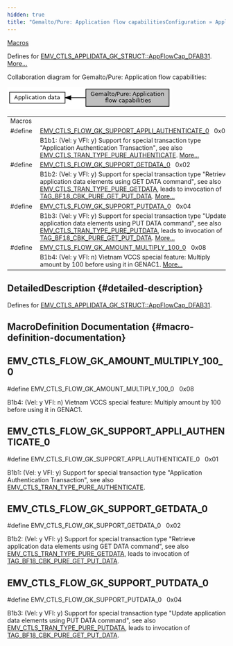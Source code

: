 ```yaml
---
hidden: true
title: "Gemalto/Pure: Application flow capabilitiesConfiguration » Application data"
---
```


[Macros](#define-members)

Defines for <a href="group___d_e_f___c_o_n_f___a_p_p_l_i.md#a2ecdf1dde8e274003bee99e35551f0e8">EMV_CTLS_APPLIDATA_GK_STRUCT::AppFlowCap_DFAB31</a>. [More\...](#details)

Collaboration diagram for Gemalto/Pure: Application flow capabilities:

![](group___d_e_f___f_l_o_w___g_k.png)

|  |  |
|----|----|
| Macros |  |
| #define  | [EMV_CTLS_FLOW_GK_SUPPORT_APPLI_AUTHENTICATE_0](#ga796429ceafb2a3b7d3f36068236e1d7d)   0x01 |
|   | B1b1: (Vel: y VFI: y) Support for special transaction type \"Application Authentication Transaction\", see also <a href="group___c_l_t_r_x___s_c_h_e_m_e___t_r_x___t_y_p_e_s.md#ga6d08c321aeb6c47f6a671cebd429dc60">EMV_CTLS_TRAN_TYPE_PURE_AUTHENTICATE</a>. [More\...](#ga796429ceafb2a3b7d3f36068236e1d7d)<br/> |
| #define  | [EMV_CTLS_FLOW_GK_SUPPORT_GETDATA_0](#ga8a1ccff65b5848f71423b936748cc368)   0x02 |
|   | B1b2: (Vel: y VFI: y) Support for special transaction type \"Retrieve application data elements using GET DATA command\", see also <a href="group___c_l_t_r_x___s_c_h_e_m_e___t_r_x___t_y_p_e_s.md#ga6930bb03d82f6791da8103559c05d2f9">EMV_CTLS_TRAN_TYPE_PURE_GETDATA</a>, leads to invocation of <a href="group___c_b_c_k___f_c_t___t_a_g_s.md#gab3c66f8374aaddaef98194d8135acd79">TAG_BF18_CBK_PURE_GET_PUT_DATA</a>. [More\...](#ga8a1ccff65b5848f71423b936748cc368)<br/> |
| #define  | [EMV_CTLS_FLOW_GK_SUPPORT_PUTDATA_0](#ga0080e3ed4b67038be346185c35c3af30)   0x04 |
|   | B1b3: (Vel: y VFI: y) Support for special transaction type \"Update application data elements using PUT DATA command\", see also <a href="group___c_l_t_r_x___s_c_h_e_m_e___t_r_x___t_y_p_e_s.md#gaabdbe05a2180b0f425d63013b45d68e4">EMV_CTLS_TRAN_TYPE_PURE_PUTDATA</a>, leads to invocation of <a href="group___c_b_c_k___f_c_t___t_a_g_s.md#gab3c66f8374aaddaef98194d8135acd79">TAG_BF18_CBK_PURE_GET_PUT_DATA</a>. [More\...](#ga0080e3ed4b67038be346185c35c3af30)<br/> |
| #define  | [EMV_CTLS_FLOW_GK_AMOUNT_MULTIPLY_100_0](#gad9d9812c9da870136a822c5ef0ad6083)   0x08 |
|   | B1b4: (Vel: y VFI: n) Vietnam VCCS special feature: Multiply amount by 100 before using it in GENAC1. [More\...](#gad9d9812c9da870136a822c5ef0ad6083)<br/> |

## DetailedDescription {#detailed-description}

Defines for <a href="group___d_e_f___c_o_n_f___a_p_p_l_i.md#a2ecdf1dde8e274003bee99e35551f0e8">EMV_CTLS_APPLIDATA_GK_STRUCT::AppFlowCap_DFAB31</a>.

## MacroDefinition Documentation {#macro-definition-documentation}

## EMV_CTLS_FLOW_GK_AMOUNT_MULTIPLY_100_0 <a href="#gad9d9812c9da870136a822c5ef0ad6083" id="gad9d9812c9da870136a822c5ef0ad6083"></a>

<p>#define EMV_CTLS_FLOW_GK_AMOUNT_MULTIPLY_100_0   0x08</p>

B1b4: (Vel: y VFI: n) Vietnam VCCS special feature: Multiply amount by 100 before using it in GENAC1.

## EMV_CTLS_FLOW_GK_SUPPORT_APPLI_AUTHENTICATE_0 <a href="#ga796429ceafb2a3b7d3f36068236e1d7d" id="ga796429ceafb2a3b7d3f36068236e1d7d"></a>

<p>#define EMV_CTLS_FLOW_GK_SUPPORT_APPLI_AUTHENTICATE_0   0x01</p>

B1b1: (Vel: y VFI: y) Support for special transaction type \"Application Authentication Transaction\", see also <a href="group___c_l_t_r_x___s_c_h_e_m_e___t_r_x___t_y_p_e_s.md#ga6d08c321aeb6c47f6a671cebd429dc60">EMV_CTLS_TRAN_TYPE_PURE_AUTHENTICATE</a>.

## EMV_CTLS_FLOW_GK_SUPPORT_GETDATA_0 <a href="#ga8a1ccff65b5848f71423b936748cc368" id="ga8a1ccff65b5848f71423b936748cc368"></a>

<p>#define EMV_CTLS_FLOW_GK_SUPPORT_GETDATA_0   0x02</p>

B1b2: (Vel: y VFI: y) Support for special transaction type \"Retrieve application data elements using GET DATA command\", see also <a href="group___c_l_t_r_x___s_c_h_e_m_e___t_r_x___t_y_p_e_s.md#ga6930bb03d82f6791da8103559c05d2f9">EMV_CTLS_TRAN_TYPE_PURE_GETDATA</a>, leads to invocation of <a href="group___c_b_c_k___f_c_t___t_a_g_s.md#gab3c66f8374aaddaef98194d8135acd79">TAG_BF18_CBK_PURE_GET_PUT_DATA</a>.

## EMV_CTLS_FLOW_GK_SUPPORT_PUTDATA_0 <a href="#ga0080e3ed4b67038be346185c35c3af30" id="ga0080e3ed4b67038be346185c35c3af30"></a>

<p>#define EMV_CTLS_FLOW_GK_SUPPORT_PUTDATA_0   0x04</p>

B1b3: (Vel: y VFI: y) Support for special transaction type \"Update application data elements using PUT DATA command\", see also <a href="group___c_l_t_r_x___s_c_h_e_m_e___t_r_x___t_y_p_e_s.md#gaabdbe05a2180b0f425d63013b45d68e4">EMV_CTLS_TRAN_TYPE_PURE_PUTDATA</a>, leads to invocation of <a href="group___c_b_c_k___f_c_t___t_a_g_s.md#gab3c66f8374aaddaef98194d8135acd79">TAG_BF18_CBK_PURE_GET_PUT_DATA</a>.

